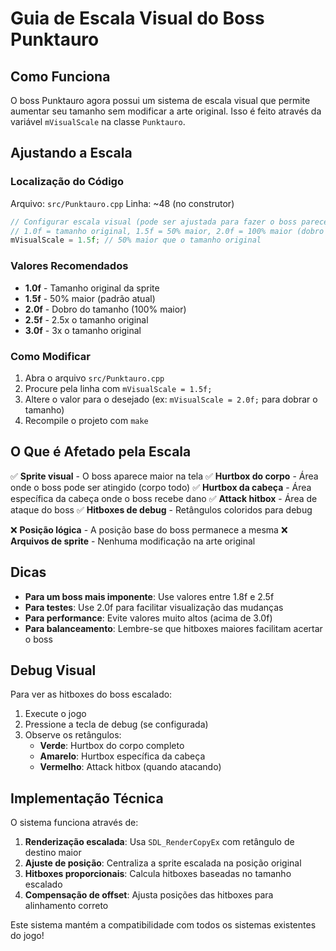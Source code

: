 # Guia de Escala Visual do Boss Punktauro

## Como Funciona

O boss Punktauro agora possui um sistema de escala visual que permite aumentar seu tamanho sem modificar a arte original. Isso é feito através da variável `mVisualScale` na classe `Punktauro`.

## Ajustando a Escala

### Localização do Código
Arquivo: `src/Punktauro.cpp`
Linha: ~48 (no construtor)

```cpp
// Configurar escala visual (pode ser ajustada para fazer o boss parecer maior)
// 1.0f = tamanho original, 1.5f = 50% maior, 2.0f = 100% maior (dobro do tamanho)
mVisualScale = 1.5f; // 50% maior que o tamanho original
```

### Valores Recomendados

- **1.0f** - Tamanho original da sprite
- **1.5f** - 50% maior (padrão atual)
- **2.0f** - Dobro do tamanho (100% maior)
- **2.5f** - 2.5x o tamanho original
- **3.0f** - 3x o tamanho original

### Como Modificar

1. Abra o arquivo `src/Punktauro.cpp`
2. Procure pela linha com `mVisualScale = 1.5f;`
3. Altere o valor para o desejado (ex: `mVisualScale = 2.0f;` para dobrar o tamanho)
4. Recompile o projeto com `make`

## O Que é Afetado pela Escala

✅ **Sprite visual** - O boss aparece maior na tela
✅ **Hurtbox do corpo** - Área onde o boss pode ser atingido (corpo todo)
✅ **Hurtbox da cabeça** - Área específica da cabeça onde o boss recebe dano
✅ **Attack hitbox** - Área de ataque do boss
✅ **Hitboxes de debug** - Retângulos coloridos para debug

❌ **Posição lógica** - A posição base do boss permanece a mesma
❌ **Arquivos de sprite** - Nenhuma modificação na arte original

## Dicas

- **Para um boss mais imponente**: Use valores entre 1.8f e 2.5f
- **Para testes**: Use 2.0f para facilitar visualização das mudanças
- **Para performance**: Evite valores muito altos (acima de 3.0f)
- **Para balanceamento**: Lembre-se que hitboxes maiores facilitam acertar o boss

## Debug Visual

Para ver as hitboxes do boss escalado:
1. Execute o jogo
2. Pressione a tecla de debug (se configurada)
3. Observe os retângulos:
   - **Verde**: Hurtbox do corpo completo
   - **Amarelo**: Hurtbox específica da cabeça
   - **Vermelho**: Attack hitbox (quando atacando)

## Implementação Técnica

O sistema funciona através de:
1. **Renderização escalada**: Usa `SDL_RenderCopyEx` com retângulo de destino maior
2. **Ajuste de posição**: Centraliza a sprite escalada na posição original
3. **Hitboxes proporcionais**: Calcula hitboxes baseadas no tamanho escalado
4. **Compensação de offset**: Ajusta posições das hitboxes para alinhamento correto

Este sistema mantém a compatibilidade com todos os sistemas existentes do jogo!
